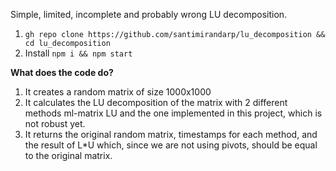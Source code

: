 Simple, limited, incomplete and probably wrong LU decomposition.

1. `gh repo clone https://github.com/santimirandarp/lu_decomposition && cd lu_decomposition`
2.   Install `npm i && npm start`

**What does the code do?**

1. It creates a random matrix of size 1000x1000
2. It calculates the LU decomposition of the matrix with 2 different methods ml-matrix LU and the one implemented in this project, which is not robust yet.
3. It returns the original random matrix, timestamps for each method, and the result of L*U which, since we are not using pivots, should be equal to the original matrix.
